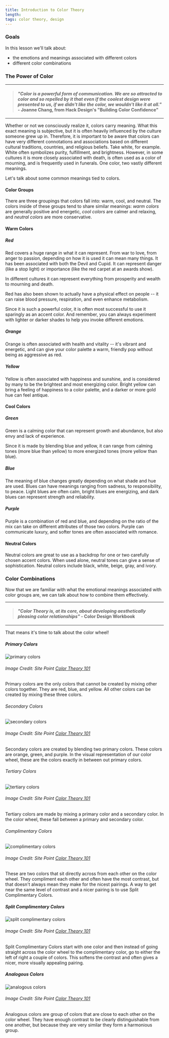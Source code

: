 ```yaml
---
title: Introduction to Color Theory
length:
tags: color theory, design
---
```


### Goals

In this lesson we'll talk about:

* the emotions and meanings associated with different colors
* different color combinations

### The Power of Color

***

> #### *"Color is a powerful form of communication. We are so attracted to color and so repelled by it that even if the coolest design were presented to us, if we didn't like the color, we wouldn't like it at all."* - Joanne Chang, from Hack Design's "Building Color Confidence"

***

Whether or not we consciously realize it, colors carry meaning. What this exact meaning is subjective, but it is often heavily influenced by the culture someone grew up in. Therefore, it is important to be aware that colors can have very different connotations and associations based on different cultural traditions, countries, and religious beliefs. Take white, for example. White often symbolizes purity, fulfillment, and brightness. However, in some cultures it is more closely associated with death, is often used as a color of mourning, and is frequently used in funerals. One color, two vastly different meanings.

Let's talk about some common meanings tied to colors.

#### Color Groups

There are three groupings that colors fall into: warm, cool, and neutral. The colors inside of these groups tend to share similar meanings: *warm colors* are generally positive and energetic, *cool colors* are calmer and relaxing, and *neutral colors* are more conservative.

#### Warm Colors

##### Red

Red covers a huge range in what it can represent. From war to love, from anger to passion, depending on how it is used it can mean many things. It has been associated with both the Devil and Cupid. It can represent danger (like a stop light) or importance (like the red carpet at an awards show).

In different cultures it can represent everything from prosperity and wealth to mourning and death.

Red has also been shown to actually have a physical effect on people -- it can raise blood pressure, respiration, and even enhance metabolism.

Since it is such a powerful color, it is often most successful to use it sparingly as an accent color. And remember, you can always experiment with lighter or darker shades to help you invoke different emotions.

##### Orange

Orange is often associated with health and vitality -- it's vibrant and energetic, and can give your color palette a warm, friendly pop without being as aggressive as red.

##### Yellow

Yellow is often associated with happiness and sunshine, and is considered by many to be the brightest and most energizing color. Bright yellow can bring a feeling of happiness to a color palette, and a darker or more gold hue can feel antique.

#### Cool Colors

##### Green

Green is a calming color that can represent growth and abundance, but also envy and lack of experience.

Since it is made by blending blue and yellow, it can range from calming tones (more blue than yellow) to more energized tones (more yellow than blue).

##### Blue

The meaning of blue changes greatly depending on what shade and hue are used. Blues can have meanings ranging from sadness, to responsibility, to peace. Light blues are often calm, bright blues are energizing, and dark blues can represent strength and reliability.

##### Purple

Purple is a combination of red and blue, and depending on the ratio of the mix can take on different attributes of those two colors. Purple can communicate luxury, and softer tones are often associated with romance.

#### Neutral Colors

Neutral colors are great to use as a backdrop for one or two carefully chosen accent colors. When used alone, neutral tones can give a sense of sophistication. Neutral colors include black, white, beige, gray, and ivory.

<!-- Red: Passion, Love, Anger
Orange: Energy, Happiness, Vitality
Yellow: Happiness, Hope, Deceit
Green: New Beginnings, Abundance, Nature
Blue: Calm, Responsible, Sadness
Purple: Creativity, Royalty, Wealth
Black: Mystery, Elegance, Evil
Gray: Moody, Conservative, Formality
White: Purity, Cleanliness, Virtue
Brown: Nature, Wholesomeness, Dependability
Tan or Beige: Conservative, Piety, Dull
Cream or Ivory: Calm, Elegant, Purity -->


<!-- ![image fpo](images/type05.png) -->
<!-- [Raleway](https://fonts.google.com/specimen/Raleway) -->

### Color Combinations

Now that we are familiar with what the emotional meanings associated with color groups are, we can talk about how to combine them effectively.

***

> #### *"Color Theory is, at its core, about developing aesthetically pleasing color relationships"* - Color Design Workbook

***

That means it's time to talk about the color wheel!

##### Primary Colors

![primary colors](images/primary.jpg)

###### *Image Credit: Site Point [Color Theory 101](https://www.sitepoint.com/color-theory-101-2/)*

Primary colors are the only colors that cannot be created by mixing other colors together. They are red, blue, and yellow. All other colors can be created by mixing these three colors.

###### Secondary Colors

![secondary colors](images/secondary.jpg)

###### *Image Credit: Site Point [Color Theory 101](https://www.sitepoint.com/color-theory-101-2/)*

Secondary colors are created by blending two primary colors. These colors are orange, green, and purple. In the visual representation of our color wheel, these are the colors exactly in between out primary colors.

###### Tertiary Colors

![tertiary colors](images/tertiary.jpg)

###### *Image Credit: Site Point [Color Theory 101](https://www.sitepoint.com/color-theory-101-2/)*

Tertiary colors are made by mixing a primary color and a secondary color. In the color wheel, these fall between a primary and secondary color.

###### Complimentary Colors

![complimentary colors](images/complimentary2.jpg)

###### *Image Credit: Site Point [Color Theory 101](https://www.sitepoint.com/color-theory-101-2/)*

These are two colors that sit directly across from each other on the color wheel. They compliment each other and often have the most contrast, but that doesn't always mean they make for the nicest pairings. A way to get near the same level of contrast and a nicer pairing is to use Split Complimentary Colors.

##### Split Complimentary Colors

![split complimentary colors](images/split_complimentary.jpg)

###### *Image Credit: Site Point [Color Theory 101](https://www.sitepoint.com/color-theory-101-2/)*

Split Complimentary Colors start with one color and then instead of going straight across the color wheel to the complimentary color, go to either the left of right a couple of colors. This softens the contrast and often gives a nicer, more visually appealing pairing.


##### Analogous Colors

![analogous colors](images/analogous.jpg)

###### *Image Credit: Site Point [Color Theory 101](https://www.sitepoint.com/color-theory-101-2/)*

Analogous colors are group of colors that are close to each other on the color wheel. They have enough contrast to be clearly distinguishable from one another, but because they are very similar they form a harmonious group.
